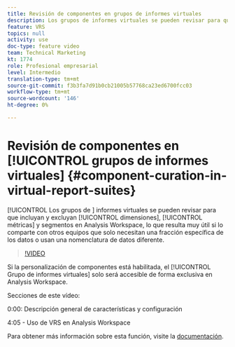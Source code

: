 ```yaml
---
title: Revisión de componentes en grupos de informes virtuales
description: Los grupos de informes virtuales se pueden revisar para que incluyan y excluyan dimensiones, métricas y segmentos en Analysis Workspace, lo que resulta muy útil si lo comparte con otros equipos que solo necesitan una fracción específica de los datos o utilizan una nomenclatura de datos diferente.
feature: VRS
topics: null
activity: use
doc-type: feature video
team: Technical Marketing
kt: 1774
role: Profesional empresarial
level: Intermedio
translation-type: tm+mt
source-git-commit: f3b3fa7d91b0cb21005b57768ca23ed6700fcc03
workflow-type: tm+mt
source-wordcount: '146'
ht-degree: 0%

---
```



# Revisión de componentes en [!UICONTROL grupos de informes virtuales] {#component-curation-in-virtual-report-suites}

[!UICONTROL Los grupos de ] informes virtuales se pueden revisar para que incluyan y excluyan  [!UICONTROL dimensiones],  [!UICONTROL métricas] y   segmentos en Analysis Workspace, lo que resulta muy útil si lo comparte con otros equipos que solo necesitan una fracción específica de los datos o usan una nomenclatura de datos diferente.

>[!VIDEO](https://video.tv.adobe.com/v/23544/?quality=12)

Si la personalización de componentes está habilitada, el [!UICONTROL Grupo de informes virtuales] solo será accesible de forma exclusiva en Analysis Workspace.

Secciones de este vídeo:

0:00: Descripción general de características y configuración

4:05 - Uso de VRS en Analysis Workspace

Para obtener más información sobre esta función, visite la [documentación](https://marketing.adobe.com/resources/help/en_US/reference/vrs-components.html).
